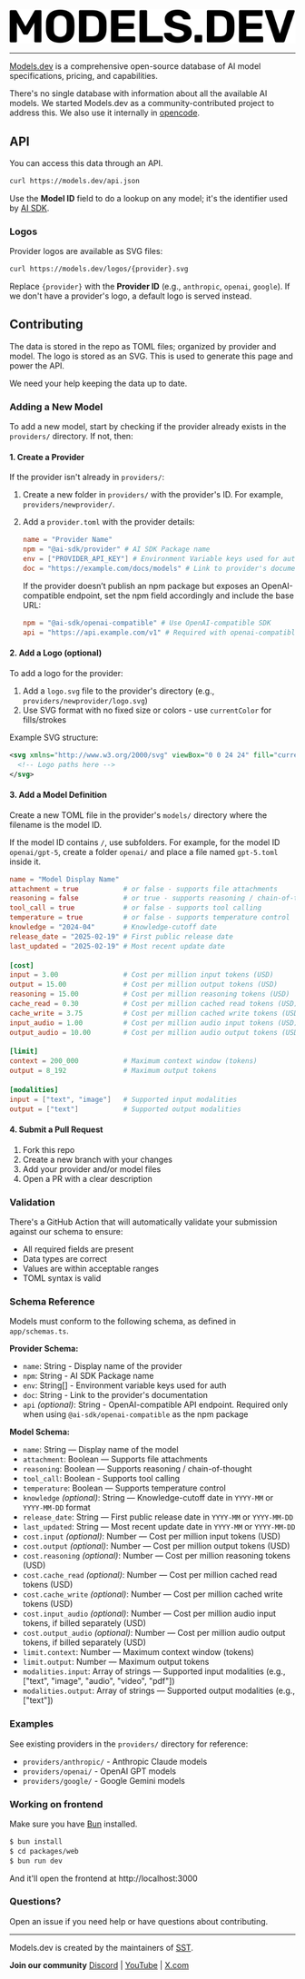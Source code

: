 <p align="center">
  <a href="https://models.dev">
    <picture>
      <source srcset="./logo-dark.svg" media="(prefers-color-scheme: dark)">
      <source srcset="./logo-light.svg" media="(prefers-color-scheme: light)">
      <img src="./logo-light.svg" alt="Models.dev logo">
    </picture>
  </a>
</p>

---

[Models.dev](https://models.dev) is a comprehensive open-source database of AI model specifications, pricing, and capabilities.

There's no single database with information about all the available AI models. We started Models.dev as a community-contributed project to address this. We also use it internally in [opencode](https://opencode.ai).

## API

You can access this data through an API.

```bash
curl https://models.dev/api.json
```

Use the **Model ID** field to do a lookup on any model; it's the identifier used by [AI SDK](https://ai-sdk.dev/).

### Logos

Provider logos are available as SVG files:

```bash
curl https://models.dev/logos/{provider}.svg
```

Replace `{provider}` with the **Provider ID** (e.g., `anthropic`, `openai`, `google`). If we don't have a provider's logo, a default logo is served instead.

## Contributing

The data is stored in the repo as TOML files; organized by provider and model. The logo is stored as an SVG. This is used to generate this page and power the API.

We need your help keeping the data up to date.

### Adding a New Model

To add a new model, start by checking if the provider already exists in the `providers/` directory. If not, then:

#### 1. Create a Provider

If the provider isn't already in `providers/`:

1. Create a new folder in `providers/` with the provider's ID. For example, `providers/newprovider/`.
2. Add a `provider.toml` with the provider details:

   ```toml
   name = "Provider Name"
   npm = "@ai-sdk/provider" # AI SDK Package name
   env = ["PROVIDER_API_KEY"] # Environment Variable keys used for auth
   doc = "https://example.com/docs/models" # Link to provider's documentation
   ```

   If the provider doesn’t publish an npm package but exposes an OpenAI-compatible endpoint, set the npm field accordingly and include the base URL:

   ```toml
   npm = "@ai-sdk/openai-compatible" # Use OpenAI-compatible SDK
   api = "https://api.example.com/v1" # Required with openai-compatible
   ```

#### 2. Add a Logo (optional)

To add a logo for the provider:

1. Add a `logo.svg` file to the provider's directory (e.g., `providers/newprovider/logo.svg`)
2. Use SVG format with no fixed size or colors - use `currentColor` for fills/strokes

Example SVG structure:

```svg
<svg xmlns="http://www.w3.org/2000/svg" viewBox="0 0 24 24" fill="currentColor">
  <!-- Logo paths here -->
</svg>
```

#### 3. Add a Model Definition

Create a new TOML file in the provider's `models/` directory where the filename is the model ID.

If the model ID contains `/`, use subfolders. For example, for the model ID `openai/gpt-5`, create a folder `openai/` and place a file named `gpt-5.toml` inside it.

```toml
name = "Model Display Name"
attachment = true           # or false - supports file attachments
reasoning = false           # or true - supports reasoning / chain-of-thought
tool_call = true            # or false - supports tool calling
temperature = true          # or false - supports temperature control
knowledge = "2024-04"       # Knowledge-cutoff date
release_date = "2025-02-19" # First public release date
last_updated = "2025-02-19" # Most recent update date

[cost]
input = 3.00                # Cost per million input tokens (USD)
output = 15.00              # Cost per million output tokens (USD)
reasoning = 15.00           # Cost per million reasoning tokens (USD)
cache_read = 0.30           # Cost per million cached read tokens (USD)
cache_write = 3.75          # Cost per million cached write tokens (USD)
input_audio = 1.00          # Cost per million audio input tokens (USD)
output_audio = 10.00        # Cost per million audio output tokens (USD)

[limit]
context = 200_000           # Maximum context window (tokens)
output = 8_192              # Maximum output tokens

[modalities]
input = ["text", "image"]   # Supported input modalities
output = ["text"]           # Supported output modalities
```

#### 4. Submit a Pull Request

1. Fork this repo
2. Create a new branch with your changes
3. Add your provider and/or model files
4. Open a PR with a clear description

### Validation

There's a GitHub Action that will automatically validate your submission against our schema to ensure:

- All required fields are present
- Data types are correct
- Values are within acceptable ranges
- TOML syntax is valid

### Schema Reference

Models must conform to the following schema, as defined in `app/schemas.ts`.

**Provider Schema:**

- `name`: String - Display name of the provider
- `npm`: String - AI SDK Package name
- `env`: String[] - Environment variable keys used for auth
- `doc`: String - Link to the provider's documentation
- `api` _(optional)_: String - OpenAI-compatible API endpoint. Required only when using `@ai-sdk/openai-compatible` as the npm package

**Model Schema:**

- `name`: String — Display name of the model
- `attachment`: Boolean — Supports file attachments
- `reasoning`: Boolean — Supports reasoning / chain-of-thought
- `tool_call`: Boolean - Supports tool calling
- `temperature`: Boolean — Supports temperature control
- `knowledge` _(optional)_: String — Knowledge-cutoff date in `YYYY-MM` or `YYYY-MM-DD` format
- `release_date`: String — First public release date in `YYYY-MM` or `YYYY-MM-DD`
- `last_updated`: String — Most recent update date in `YYYY-MM` or `YYYY-MM-DD`
- `cost.input` _(optional)_: Number — Cost per million input tokens (USD)
- `cost.output` _(optional)_: Number — Cost per million output tokens (USD)
- `cost.reasoning` _(optional)_: Number — Cost per million reasoning tokens (USD)
- `cost.cache_read` _(optional)_: Number — Cost per million cached read tokens (USD)
- `cost.cache_write` _(optional)_: Number — Cost per million cached write tokens (USD)
- `cost.input_audio` _(optional)_: Number — Cost per million audio input tokens, if billed separately (USD)
- `cost.output_audio` _(optional)_: Number — Cost per million audio output tokens, if billed separately (USD)
- `limit.context`: Number — Maximum context window (tokens)
- `limit.output`: Number — Maximum output tokens
- `modalities.input`: Array of strings — Supported input modalities (e.g., ["text", "image", "audio", "video", "pdf"])
- `modalities.output`: Array of strings — Supported output modalities (e.g., ["text"])

### Examples

See existing providers in the `providers/` directory for reference:

- `providers/anthropic/` - Anthropic Claude models
- `providers/openai/` - OpenAI GPT models
- `providers/google/` - Google Gemini models

### Working on frontend

Make sure you have [Bun](https://bun.sh/) installed.

```bash
$ bun install
$ cd packages/web
$ bun run dev
```

And it'll open the frontend at http://localhost:3000

### Questions?

Open an issue if you need help or have questions about contributing.

---

Models.dev is created by the maintainers of [SST](https://sst.dev).

**Join our community** [Discord](https://sst.dev/discord) | [YouTube](https://www.youtube.com/c/sst-dev) | [X.com](https://x.com/SST_dev)

